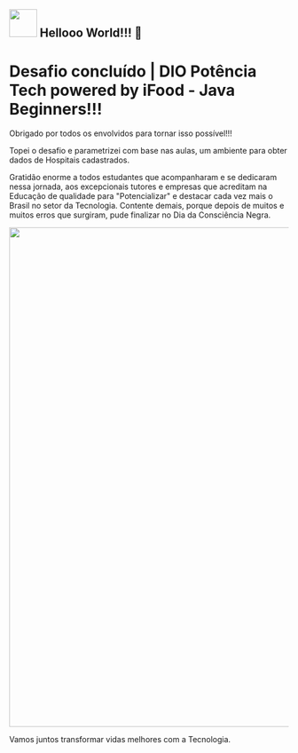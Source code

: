 ## <img src="https://i.stack.imgur.com/XGlad.gif" width="50px"> Hellooo World!!! 📢 </h2> 

# Desafio concluído | DIO Potência Tech powered by iFood - Java Beginners!!!

Obrigado por todos os envolvidos para tornar isso possível!!!

Topei o desafio e parametrizei com base nas aulas, um ambiente para obter dados de Hospitais cadastrados.

Gratidão enorme a todos estudantes que acompanharam e se dedicaram nessa jornada, aos excepcionais tutores e empresas que acreditam na Educação de qualidade para "Potencializar" e destacar cada vez mais o Brasil no setor da Tecnologia.
Contente demais, porque depois de muitos e muitos erros que surgiram, pude finalizar no Dia da Consciência Negra.

<div align="center">
<img src="https://user-images.githubusercontent.com/84300151/202902668-f9a237b1-4b3e-4741-917e-7c2a75f41cc2.png" width="900px" />
</div>

Vamos juntos transformar vidas melhores com a Tecnologia.
